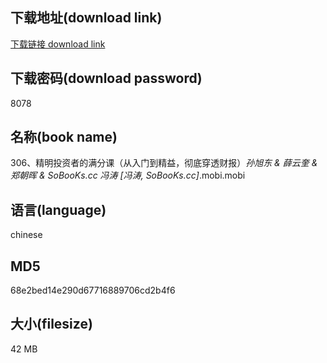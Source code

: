 ## 下载地址(download link)
[下载链接 download link](https://voluble-croquembouche-d321dc.netlify.app/?s=306%E3%80%81%E7%B2%BE%E6%98%8E%E6%8A%95%E8%B5%84%E8%80%85%E7%9A%84%E6%BB%A1%E5%88%86%E8%AF%BE%EF%BC%88%E4%BB%8E%E5%85%A5%E9%97%A8%E5%88%B0%E7%B2%BE%E7%9B%8A%EF%BC%8C%E5%BD%BB%E5%BA%95%E7%A9%BF%E9%80%8F%E8%B4%A2%E6%8A%A5%EF%BC%89_%E5%AD%99%E6%97%AD%E4%B8%9C+%26+%E8%96%9B%E4%BA%91%E5%A5%8E+%26+%E9%83%91%E6%9C%9D%E6%99%96+%26+SoBooKs.cc+%E5%86%AF%E6%B6%9B+%5B%E5%86%AF%E6%B6%9B%2C+SoBooKs.cc%5D_.mobi)

## 下载密码(download password)
8078

## 名称(book name)
306、精明投资者的满分课（从入门到精益，彻底穿透财报）_孙旭东 & 薛云奎 & 郑朝晖 & SoBooKs.cc 冯涛 [冯涛, SoBooKs.cc]_.mobi.mobi

## 语言(language)
chinese

## MD5
68e2bed14e290d67716889706cd2b4f6

## 大小(filesize)
42 MB

